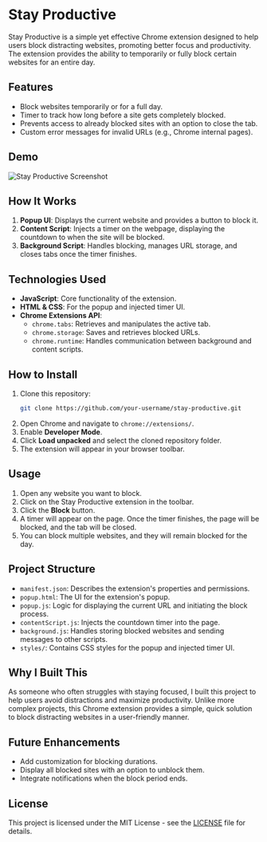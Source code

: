 # Stay Productive

Stay Productive is a simple yet effective Chrome extension designed to help users block distracting websites, promoting better focus and productivity. The extension provides the ability to temporarily or fully block certain websites for an entire day.

## Features

- Block websites temporarily or for a full day.
- Timer to track how long before a site gets completely blocked.
- Prevents access to already blocked sites with an option to close the tab.
- Custom error messages for invalid URLs (e.g., Chrome internal pages).

## Demo

![Stay Productive Screenshot](path_to_screenshot_image)

## How It Works

1. **Popup UI**: Displays the current website and provides a button to block it.
2. **Content Script**: Injects a timer on the webpage, displaying the countdown to when the site will be blocked.
3. **Background Script**: Handles blocking, manages URL storage, and closes tabs once the timer finishes.

## Technologies Used

- **JavaScript**: Core functionality of the extension.
- **HTML & CSS**: For the popup and injected timer UI.
- **Chrome Extensions API**: 
  - `chrome.tabs`: Retrieves and manipulates the active tab.
  - `chrome.storage`: Saves and retrieves blocked URLs.
  - `chrome.runtime`: Handles communication between background and content scripts.

## How to Install

1. Clone this repository:
    ```bash
    git clone https://github.com/your-username/stay-productive.git
    ```
2. Open Chrome and navigate to `chrome://extensions/`.
3. Enable **Developer Mode**.
4. Click **Load unpacked** and select the cloned repository folder.
5. The extension will appear in your browser toolbar.

## Usage

1. Open any website you want to block.
2. Click on the Stay Productive extension in the toolbar.
3. Click the **Block** button.
4. A timer will appear on the page. Once the timer finishes, the page will be blocked, and the tab will be closed.
5. You can block multiple websites, and they will remain blocked for the day.

## Project Structure

- `manifest.json`: Describes the extension's properties and permissions.
- `popup.html`: The UI for the extension's popup.
- `popup.js`: Logic for displaying the current URL and initiating the block process.
- `contentScript.js`: Injects the countdown timer into the page.
- `background.js`: Handles storing blocked websites and sending messages to other scripts.
- `styles/`: Contains CSS styles for the popup and injected timer UI.

## Why I Built This

As someone who often struggles with staying focused, I built this project to help users avoid distractions and maximize productivity. Unlike more complex projects, this Chrome extension provides a simple, quick solution to block distracting websites in a user-friendly manner.

## Future Enhancements

- Add customization for blocking durations.
- Display all blocked sites with an option to unblock them.
- Integrate notifications when the block period ends.

## License

This project is licensed under the MIT License - see the [LICENSE](LICENSE) file for details.
